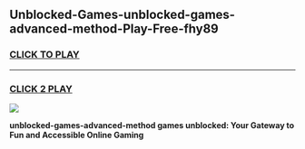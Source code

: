 
## Unblocked-Games-unblocked-games-advanced-method-Play-Free-fhy89
<h3>
<a href="https://premium76.site?title=unblocked-games-advanced-method&ref=23A">CLICK TO PLAY</a></h3>
<hr>

<h3>
<a href="https://premium76.site?title=unblocked-games-advanced-method&ref=23A">CLICK 2 PLAY</a>
  
</h3>

<a href="https://premium76.site?title=unblocked-games-advanced-method&ref=23A"><img src="https://clearcache.store/games.png"></a>


**unblocked-games-advanced-method games unblocked: Your Gateway to Fun and Accessible Online Gaming**
